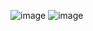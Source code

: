![image](https://github.com/G0omes/MemoryGame/assets/89669502/69841123-ddf3-4439-990e-f8b219870dcf)
![image](https://github.com/G0omes/MemoryGame/assets/89669502/321e91c5-ff3c-4fa9-b607-269a4f0aa80c)

